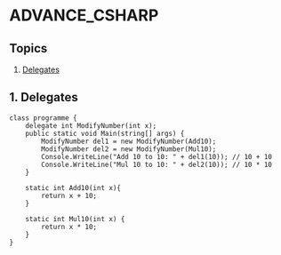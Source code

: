 # ADVANCE_CSHARP
Topics 
--

1. [Delegates](#1-delegates)


## 1. Delegates
```
class programme {
    delegate int ModifyNumber(int x);
    public static void Main(string[] args) {
        ModifyNumber del1 = new ModifyNumber(Add10);
        ModifyNumber del2 = new ModifyNumber(Mul10);
        Console.WriteLine("Add 10 to 10: " + del1(10)); // 10 + 10
        Console.WriteLine("Mul 10 to 10: " + del2(10)); // 10 * 10
    }

    static int Add10(int x){
        return x + 10;
    }

    static int Mul10(int x) {
        return x * 10;
    }
}
```
